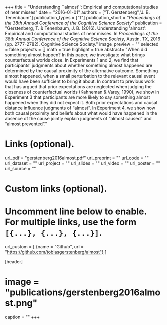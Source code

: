 +++
title = "Understanding ``almost'': Empirical and computational studies of near misses"
date = "2016-01-01"
authors = ["T. Gerstenberg","J. B. Tenenbaum"]
publication_types = ["1"]
publication_short = "_Proceedings of the 38th Annual Conference of the Cognitive Science Society_"
publication = "Gerstenberg, T. & Tenenbaum, J. B. (2016). Understanding 'almost': Empirical and computational studies of near misses. In _Proceedings of the 38th Annual Conference of the Cognitive Science Society_, Austin, TX, 2016 (pp. 2777-2782). Cognitive Science Society."
image_preview = ""
selected = false
projects = []
math = true
highlight = true
abstract= "When did something almost happen? In this paper, we investigate what brings counterfactual worlds close. In Experiments 1 and 2, we find that participants’ judgments about whether something almost happened are determined by the causal proximity of the alternative outcome. Something almost happened, when a small perturbation to the relevant causal event would have been sufficient to bring it about. In contrast to previous work that has argued that prior expectations are neglected when judging the closeness of counterfactual worlds (Kahneman & Varey, 1990), we show in Experiment 3 that participants are more likely to say something almost happened when they did not expect it. Both prior expectations and causal distance influence judgments of “almost”. In Experiment 4, we show how both causal proximity and beliefs about what would have happened in the absence of the cause jointly explain judgments of “almost caused” and “almost prevented”."

# Links (optional).
url_pdf = "gerstenberg2016almost.pdf"
url_preprint = ""
url_code = ""
url_dataset = ""
url_project = ""
url_slides = ""
url_video = ""
url_poster = ""
url_source = ""

# Custom links (optional).
#   Uncomment line below to enable. For multiple links, use the form `[{...}, {...}, {...}]`.
url_custom = [
{name = "Github", url = "https://github.com/tobiasgerstenberg/almost"}
]

[header]
# image = "publications/gerstenberg2016almost.png"
caption = ""
+++
